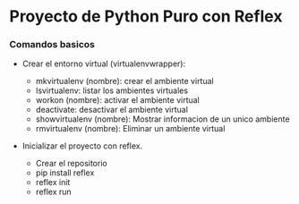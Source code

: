 # Proyecto de Python Puro con Reflex

### Comandos basicos
- Crear el entorno virtual (virtualenvwrapper):
    - mkvirtualenv (nombre): crear el ambiente virtual
    - lsvirtualenv: listar los ambientes virtuales
    - workon (nombre): activar el ambiente virtual
    - deactivate: desactivar el ambiente virtual
    - showvirtualenv (nombre): Mostrar informacion de un unico ambiente
    - rmvirtualenv (nombre): Eliminar un ambiente virtual

- Inicializar el proyecto con reflex.
    - Crear el repositorio
    - pip install reflex
    - reflex init
    - reflex run